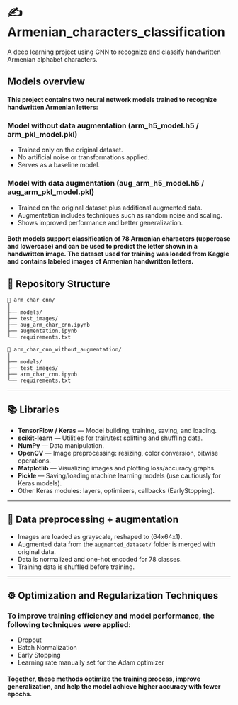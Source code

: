 # ✍ Armenian_characters_classification
A deep learning project using CNN to recognize and classify handwritten Armenian alphabet characters.

## Models overview

#### This project contains two neural network models trained to recognize handwritten Armenian letters:

### Model without data augmentation (arm_h5_model.h5 / arm_pkl_model.pkl)
- Trained only on the original dataset.
- No artificial noise or transformations applied.
- Serves as a baseline model.

### Model with data augmentation (aug_arm_h5_model.h5 / aug_arm_pkl_model.pkl)

- Trained on the original dataset plus additional augmented data.
- Augmentation includes techniques such as random noise and scaling.
- Shows improved performance and better generalization.

#### Both models support classification of 78 Armenian characters (uppercase and lowercase) and can be used to predict the letter shown in a handwritten image. The dataset used for training was loaded from Kaggle and contains labeled images of Armenian handwritten letters.

## 📁 Repository Structure

```
📂 arm_char_cnn/
│
├── models/
├── test_images/
├── aug_arm_char_cnn.ipynb
├── augmentation.ipynb
└── requirements.txt

📂 arm_char_cnn_without_augmentation/
│
├── models/
├── test_images/
├── arm_char_cnn.ipynb
└── requirements.txt
```

---

## 📚 Libraries

- **TensorFlow / Keras** — Model building, training, saving, and loading.
- **scikit-learn** — Utilities for train/test splitting and shuffling data.
- **NumPy** — Data manipulation.
- **OpenCV** — Image preprocessing: resizing, color conversion, bitwise operations.
- **Matplotlib** — Visualizing images and plotting loss/accuracy graphs.
- **Pickle** — Saving/loading machine learning models (use cautiously for Keras models).
- Other Keras modules: layers, optimizers, callbacks (EarlyStopping).

---

## 🔄 Data preprocessing + augmentation

- Images are loaded as grayscale, reshaped to (64x64x1).
- Augmented data from the `augmented_dataset/` folder is merged with original data.
- Data is normalized and one-hot encoded for 78 classes.
- Training data is shuffled before training.

---

## ⚙️ Optimization and Regularization Techniques
### To improve training efficiency and model performance, the following techniques were applied:

- Dropout
- Batch Normalization
- Early Stopping
- Learning rate manually set for the Adam optimizer

#### Together, these methods optimize the training process, improve generalization, and help the model achieve higher accuracy with fewer epochs.
